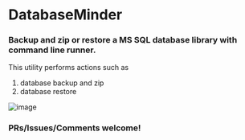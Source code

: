 # DatabaseMinder

### Backup and zip or restore a MS SQL database library with command line runner.


This utility performs actions such as

1. database backup and zip
2. database restore
 
![image](https://cloud.githubusercontent.com/assets/662868/15823597/f85229f4-2c2d-11e6-9dd9-84b7c4be07cb.png)

### PRs/Issues/Comments welcome!